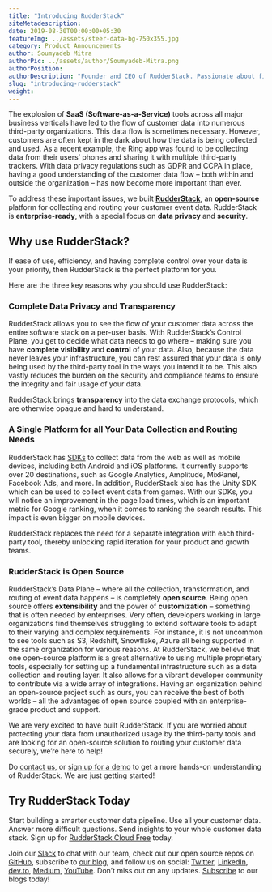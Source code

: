 ```yaml
---
title: "Introducing RudderStack"
siteMetadescription:
date: 2019-08-30T00:00:00+05:30
featureImg: ../assets/steer-data-bg-750x355.jpg
category: Product Announcements
author: Soumyadeb Mitra
authorPic: ../assets/author/Soumyadeb-Mitra.png
authorPosition: 
authorDescription: "Founder and CEO of RudderStack. Passionate about finding engineering solutions to real-world problems."
slug: "introducing-rudderstack"
weight: 
---
```

The explosion of **SaaS (Software-as-a-Service)** tools across all major business verticals have led to the flow of customer data into numerous third-party organizations. This data flow is sometimes necessary. However, customers are often kept in the dark about how the data is being collected and used. As a recent example, the Ring app was found to be collecting data from their users’ phones and sharing it with multiple third-party trackers. With data privacy regulations such as GDPR and CCPA in place, having a good understanding of the customer data flow – both within and outside the organization – has now become more important than ever.

To address these important issues, we built [**RudderStack**](https://rudderstack.com/), an **open-source** platform for collecting and routing your customer event data. RudderStack is **enterprise-ready**, with a special focus on **data privacy** and **security**.

**Why use RudderStack?**
------------------------

If ease of use, efficiency, and having complete control over your data is your priority, then RudderStack is the perfect platform for you. 

Here are the three key reasons why you should use RudderStack:

### **Complete Data Privacy and Transparency**

RudderStack allows you to see the flow of your customer data across the entire software stack on a per-user basis. With RudderStack’s Control Plane, you get to decide what data needs to go where – making sure you have **complete visibility** and **control** of your data. Also, because the data never leaves your infrastructure, you can rest assured that your data is only being used by the third-party tool in the ways you intend it to be. This also vastly reduces the burden on the security and compliance teams to ensure the integrity and fair usage of your data.

RudderStack brings **transparency** into the data exchange protocols, which are otherwise opaque and hard to understand.

### **A Single Platform for all Your Data Collection and Routing Needs**

RudderStack has [SDKs](https://docs.rudderstack.com/sdk-integration-guide/getting-started-with-android-sdk) to collect data from the web as well as mobile devices, including both Android and iOS platforms. It currently supports over 20 destinations, such as Google Analytics, Amplitude, MixPanel, Facebook Ads, and more. In addition, RudderStack also has the Unity SDK which can be used to collect event data from games. With our SDKs, you will notice an improvement in the page load times, which is an important metric for Google ranking, when it comes to ranking the search results. This impact is even bigger on mobile devices.

RudderStack replaces the need for a separate integration with each third-party tool, thereby unlocking rapid iteration for your product and growth teams.

### **RudderStack is Open Source**

RudderStack’s Data Plane – where all the collection, transformation, and routing of event data happens – is completely **open source**. Being open source offers **extensibility** and the power of **customization** – something that is often needed by enterprises. Very often, developers working in large organizations find themselves struggling to extend software tools to adapt to their varying and complex requirements. For instance, it is not uncommon to see tools such as S3, Redshift, Snowflake, Azure all being supported in the same organization for various reasons. At RudderStack, we believe that one open-source platform is a great alternative to using multiple proprietary tools, especially for setting up a fundamental infrastructure such as a data collection and routing layer. It also allows for a vibrant developer community to contribute via a wide array of integrations. Having an organization behind an open-source project such as ours, you can receive the best of both worlds – all the advantages of open source coupled with an enterprise-grade product and support.

We are very excited to have built RudderStack. If you are worried about protecting your data from unauthorized usage by the third-party tools and are looking for an open-source solution to routing your customer data securely, we’re here to help!

Do [contact us](https://rudderstack.com/contact/), or [sign up for a demo](https://rudderstack.com/request-a-demo/) to get a more hands-on understanding of RudderStack. We are just getting started!

## Try RudderStack Today

Start building a smarter customer data pipeline. Use all your customer data. Answer more difficult questions. Send insights to your whole customer data stack. Sign up for [RudderStack Cloud Free](https://app.rudderlabs.com/signup?type=freetrial) today.

Join our [Slack](https://resources.rudderstack.com/join-rudderstack-slack) to chat with our team, check out our open source repos on [GitHub](https://github.com/rudderlabs), subscribe to [our blog](https://rudderstack.com/blog/), and follow us on social: [Twitter](https://twitter.com/RudderStack), [LinkedIn](https://www.linkedin.com/company/rudderlabs/), [dev.to](https://dev.to/rudderstack), [Medium](https://rudderstack.medium.com/), [YouTube](https://www.youtube.com/channel/UCgV-B77bV_-LOmKYHw8jvBw). Don’t miss out on any updates. [Subscribe](https://rudderstack.com/blog/) to our blogs today!